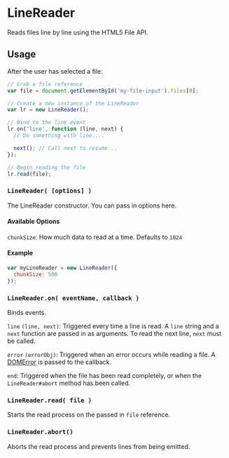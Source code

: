# LineReader

Reads files line by line using the HTML5 File API.

## Usage

After the user has selected a file: 

```javascript
// Grab a file reference
var file = document.getElementById('my-file-input').files[0];

// Create a new instance of the LineReader
var lr = new LineReader();

// Bind to the line event
lr.on('line', function (line, next) {
  // Do something with line....

  next(); // Call next to resume...
});

// Begin reading the file
lr.read(file);
```


### `LineReader( [options] )`

The LineReader constructor. You can pass in options here.

#### Available Options
`chunkSize`: How much data to read at a time. Defaults to `1024`

#### Example

```javascript
var myLineReader = new LineReader({
  chunkSize: 500
});
```


### `LineReader.on( eventName, callback )`

Binds events.

`line` `(line, next)`: Triggered every time a line is read. A `line` string and a `next` function are passed in as arguments. To read the next line, `next` must be called.

`error` `(errorObj)`: Triggered when an error occurs while reading a file. A [DOMError](https://developer.mozilla.org/en-US/docs/Web/API/DOMError) is passed to the callback.

`end`: Triggered when the file has been read completely, or when the `LineReader#abort` method has been called.


### `LineReader.read( file )`

Starts the read process on the passed in `file` reference.


### `LineReader.abort()`

Aborts the read process and prevents lines from being emitted.

